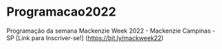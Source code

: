 # Programacao2022
Programação da semana Mackenzie Week 2022 - Mackenzie Campinas - SP
[Link para Inscriver-se!] (https://bit.ly/mackweek22)

